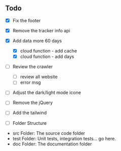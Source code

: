 ## Todo

- [x] Fix the footer
- [x] Remove the tracker info api
- [x] Add data more 60 days
    - [x] cloud function - add cache
    - [x] cloud function - add days
- [ ] Review the crawler
    - [ ] review all website
    - [ ] error msg

- [ ] Adjust the dark/light mode icone
- [ ] Remove the jQuery
- [ ] Add the tailwind

- [ ] Folder Structure
* src Folder: The source code folder
* test Folder: Unit tests, integration tests… go here.
* doc Folder: The documentation folder
